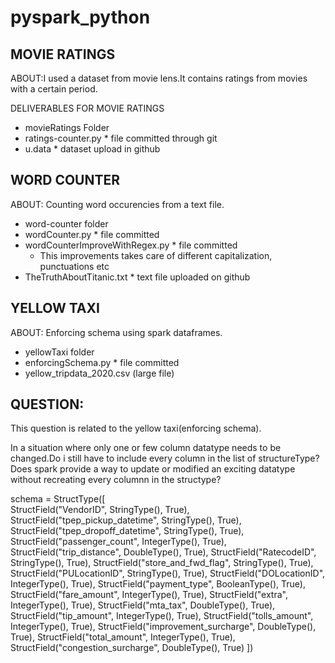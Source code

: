# pyspark_python

## MOVIE RATINGS

ABOUT:I used a dataset from movie lens.It contains ratings from movies with a certain period.
      
DELIVERABLES FOR MOVIE RATINGS
* movieRatings Folder
* ratings-counter.py * file committed through git
* u.data * dataset upload in github
     
        
        
        
        
 ## WORD COUNTER
 
 ABOUT: Counting word occurencies from a text file.
     
 * word-counter folder
 * wordCounter.py * file committed
 * wordCounterImproveWithRegex.py * file committed
      * This improvements takes care of different capitalization, punctuations etc
 * TheTruthAboutTitanic.txt * text file uploaded on github

 
 
 
 
 ## YELLOW TAXI
 
 ABOUT: Enforcing schema using spark dataframes.
 
 * yellowTaxi folder
 * enforcingSchema.py * file committed
 * yellow_tripdata_2020.csv (large file)



## QUESTION:
This question is related to the yellow taxi(enforcing schema). 

In a situation where only one or few column datatype needs to be changed.Do i still have to include every column in the list of structureType? Does spark provide a way to update or modified an exciting datatype without recreating every columnn in the structype?
    
schema = StructType([ \
StructField("VendorID", StringType(), True),\
StructField("tpep_pickup_datetime", StringType(), True),\
StructField("tpep_dropoff_datetime", StringType(), True),
StructField("passenger_count", IntegerType(), True),
StructField("trip_distance", DoubleType(), True),
StructField("RatecodeID", StringType(), True),
StructField("store_and_fwd_flag", StringType(), True),
StructField("PULocationID", StringType(), True),
StructField("DOLocationID", IntegerType(), True),
StructField("payment_type", BooleanType(), True),
StructField("fare_amount", IntegerType(), True),
StructField("extra", IntegerType(), True),
StructField("mta_tax", DoubleType(), True),
StructField("tip_amount", IntegerType(), True),
StructField("tolls_amount", IntegerType(), True),
StructField("improvement_surcharge", DoubleType(), True),
StructField("total_amount", IntegerType(), True),
StructField("congestion_surcharge", DoubleType(), True)
])
